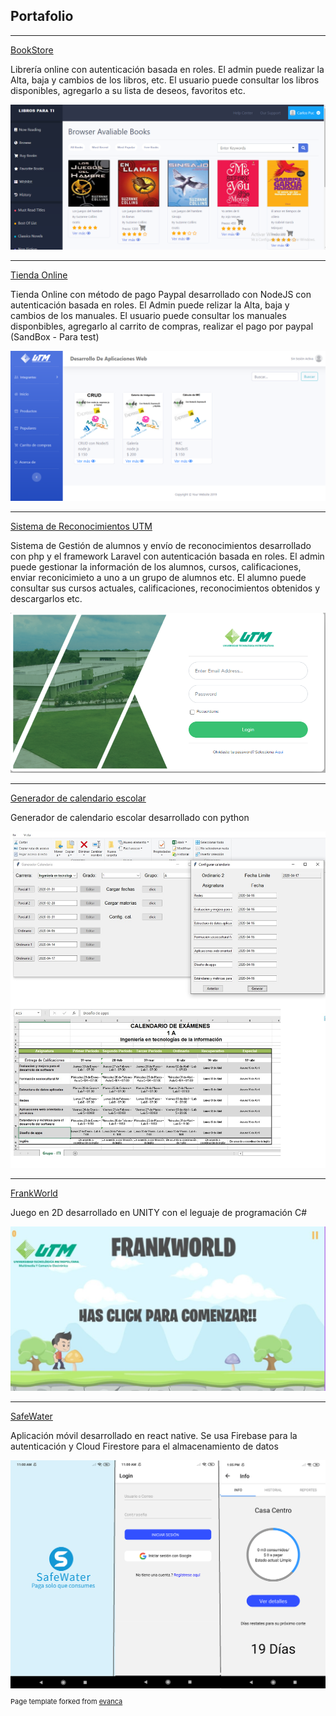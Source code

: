 ## Portafolio

--- 
[BookStore](https://github.com/CarlosPC402/librosparati/tree/master)
<p>Librería online con autenticación basada en roles. 
El admin puede realizar la Alta, baja y cambios de los libros, etc. 
El usuario puede consultar los libros disponibles, agregarlo a su lista de deseos, favoritos etc.</p>
<img src="images/home_bookstore.png?raw=true"/>

--- 
[Tienda Online](https://libros-para-programadores.herokuapp.com/productos/inicio)
<p>Tienda Online con método de pago Paypal desarrollado con NodeJS con autenticación basada en roles. 
El Admin puede relizar la Alta, baja y cambios de los manuales. 
El usuario puede consultar los manuales disponbibles, agregarlo al carrito de compras, realizar el pago por paypal (SandBox - Para test)</p>
<img src="images/5.png?raw=true"/>

--- 
[Sistema de Reconocimientos UTM](#)
<p>Sistema de Gestión de alumnos y envío de reconocimientos desarrollado con php y el framework Laravel con autenticación basada en roles. 
El admin puede gestionar la información de los alumnos, cursos, calificaciones, enviar reconicimieto a uno a un grupo de alumnos etc. 
El alumno puede consultar sus cursos actuales, calificaciones, reconocimientos obtenidos y descargarlos etc.</p>
<img src="images/1.png?raw=true"/>

---
[Generador de calendario escolar](#)
<p>Generador de calendario escolar desarrollado con python</p>
<img src="images/generador calendario.jpg?raw=true"/>

---
[FrankWorld](#)
<p>Juego en 2D desarrollado en UNITY con el leguaje de programación C#</p>
<img src="images/3.jpg?raw=true"/>

---
[SafeWater](#)
<p>Aplicación móvil desarrollado en react native. Se usa Firebase para la autenticación y Cloud Firestore para el almacenamiento de datos</p>
<img src="images/safewater_app.png?raw=true"/>


<p style="font-size:11px">Page template forked from <a href="https://github.com/evanca/quick-portfolio">evanca</a></p>



<!-- Remove above link if you don't want to attibute -->
